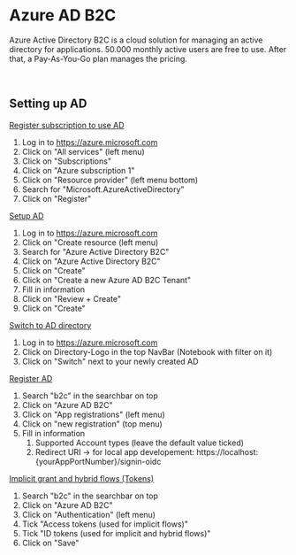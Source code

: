 # Azure AD B2C

Azure Active Directory B2C is a cloud solution for managing an active directory for applications. 50.000 monthly active users are free to use. After that, a Pay-As-You-Go plan manages the pricing.

<br>

## Setting up AD

<ins>Register subscription to use AD</ins>
1. Log in to https://azure.microsoft.com
2. Click on "All services" (left menu)
3. Click on "Subscriptions"
4. Click on "Azure subscription 1"
5. Click on "Resource provider" (left menu bottom)
6. Search for "Microsoft.AzureActiveDirectory"
7. Click on "Register"

<ins>Setup AD</ins>
1. Log in to https://azure.microsoft.com
2. Click on "Create resource (left menu)
3. Search for "Azure Active Directory B2C"
4. Click on "Azure Active Directory B2C"
5. Click on "Create"
6. Click on "Create a new Azure AD B2C Tenant"
7. Fill in information
8. Click on "Review + Create"
9. Click on "Create"

<ins>Switch to AD directory</ins>
1. Log in to https://azure.microsoft.com
2. Click on Directory-Logo in the top NavBar (Notebook with filter on it)
3. Click on "Switch" next to your newly created AD 

<ins>Register AD</ins>
1. Search "b2c" in the searchbar on top
2. Click on "Azure AD B2C"
3. Click on "App registrations" (left menu)
4. Click on "new registration" (top menu)
5. Fill in information
	1. Supported Account types (leave the default value ticked)
	2. Redirect URI -> for local app developement: https://localhost:{yourAppPortNumber}/signin-oidc

<ins>Implicit grant and hybrid flows (Tokens)</ins>
1. Search "b2c" in the searchbar on top
2. Click on "Azure AD B2C"
3. Click on "Authentication" (left menu)
4. Tick "Access tokens (used for implicit flows)"
5. Tick "ID tokens (used for implicit and hybrid flows)"
6. Click on "Save"